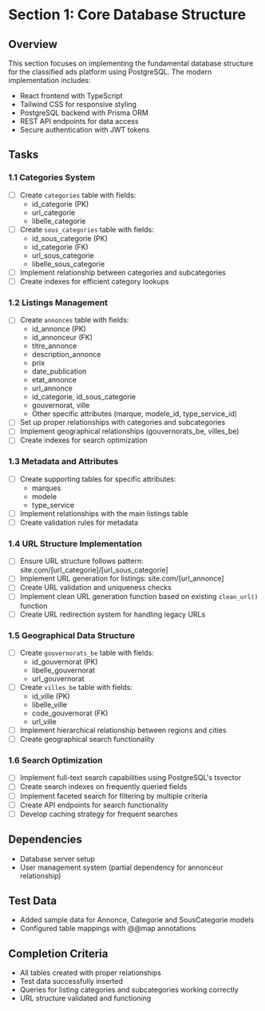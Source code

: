 # Section 1: Core Database Structure

## Overview
This section focuses on implementing the fundamental database structure for the classified ads platform using PostgreSQL. The modern implementation includes:
- React frontend with TypeScript
- Tailwind CSS for responsive styling
- PostgreSQL backend with Prisma ORM
- REST API endpoints for data access
- Secure authentication with JWT tokens

## Tasks

### 1.1 Categories System
- [ ] Create `categories` table with fields:
  - id_categorie (PK)
  - url_categorie
  - libelle_categorie
- [ ] Create `sous_categories` table with fields:
  - id_sous_categorie (PK)
  - id_categorie (FK)
  - url_sous_categorie
  - libelle_sous_categorie
- [ ] Implement relationship between categories and subcategories
- [ ] Create indexes for efficient category lookups

### 1.2 Listings Management
- [ ] Create `annonces` table with fields:
  - id_annonce (PK)
  - id_annonceur (FK)
  - titre_annonce
  - description_annonce
  - prix
  - date_publication
  - etat_annonce
  - url_annonce
  - id_categorie, id_sous_categorie
  - gouvernorat, ville
  - Other specific attributes (marque, modele_id, type_service_id)
- [ ] Set up proper relationships with categories and subcategories
- [ ] Implement geographical relationships (gouvernorats_be, villes_be)
- [ ] Create indexes for search optimization

### 1.3 Metadata and Attributes
- [ ] Create supporting tables for specific attributes:
  - marques
  - modele
  - type_service
- [ ] Implement relationships with the main listings table
- [ ] Create validation rules for metadata

### 1.4 URL Structure Implementation
- [ ] Ensure URL structure follows pattern: site.com/[url_categorie]/[url_sous_categorie]
- [ ] Implement URL generation for listings: site.com/[url_annonce]
- [ ] Create URL validation and uniqueness checks
- [ ] Implement clean URL generation function based on existing `clean_url()` function
- [ ] Create URL redirection system for handling legacy URLs

### 1.5 Geographical Data Structure
- [ ] Create `gouvernorats_be` table with fields:
  - id_gouvernorat (PK)
  - libelle_gouvernorat
  - url_gouvernorat
- [ ] Create `villes_be` table with fields:
  - id_ville (PK)
  - libelle_ville
  - code_gouvernorat (FK)
  - url_ville
- [ ] Implement hierarchical relationship between regions and cities
- [ ] Create geographical search functionality

### 1.6 Search Optimization
- [ ] Implement full-text search capabilities using PostgreSQL's tsvector
- [ ] Create search indexes on frequently queried fields
- [ ] Implement faceted search for filtering by multiple criteria
- [ ] Create API endpoints for search functionality
- [ ] Develop caching strategy for frequent searches

## Dependencies
- Database server setup
- User management system (partial dependency for annonceur relationship)

## Test Data
- Added sample data for Annonce, Categorie and SousCategorie models
- Configured table mappings with @@map annotations

## Completion Criteria
- All tables created with proper relationships
- Test data successfully inserted
- Queries for listing categories and subcategories working correctly
- URL structure validated and functioning